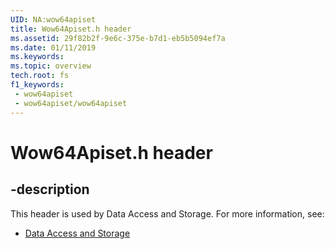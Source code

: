 ```yaml
---
UID: NA:wow64apiset
title: Wow64Apiset.h header
ms.assetid: 29f82b2f-9e6c-375e-b7d1-eb5b5094ef7a
ms.date: 01/11/2019
ms.keywords: 
ms.topic: overview
tech.root: fs
f1_keywords:
 - wow64apiset
 - wow64apiset/wow64apiset
---
```


# Wow64Apiset.h header


## -description

This header is used by Data Access and Storage. For more information, see:

- [Data Access and Storage](../_fs/index.md)

